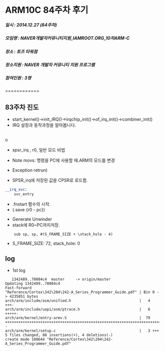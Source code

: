 # ARM10C 84주차 후기
##### 일시 : 2014.12.27 (84주차)
##### 모임명 : NAVER개발자커뮤니티지원_IAMROOT.ORG_10차ARM-C
##### 장소 : 토즈 타워점
##### 장소지원 : NAVER 개발자 커뮤니티 지원 프로그램
##### 참여인원 :  3명
============

## 83주차 진도
* start_kernel()->init_IRQ()->irqchip_init()->of_irq_init()->combiner_init()
* IRQ 설정과 동작과정을 알아봅니다.

##
o
* spsr_irq , r0, 일반 모드 비법


* Note movs: 명령을 PC에 사용할 때.ARM의 모드를 변경
* Exception retrun)
* SPSR_irq에 저장된 값을 CPSR로 로드함.

```asm
__irq_svc:
	svc_entry
```

* .fnstart 함수의 시작.
* (.save {r0 - pc})
 - Generate Unwinder
 - stack에 R0~PC까지저장.

```
	sub	sp, sp, #(S_FRAME_SIZE + \stack_hole - 4)
```
* S_FRAME_SIZE: 72, stack_hole: 0

## log
* 1st log

```
   1342489..78084c4  master     -> origin/master
Updating 1342489..78084c4
Fast-forward
"Reference/Cortex\342\204\242-A_Series_Programmer_Guide.pdf" | Bin 0 -> 4235851 bytes
arch/arm/include/asm/unified.h                               |   4 +++-
arch/arm/include/uapi/asm/ptrace.h                           |   6 +++++-
arch/arm/kernel/entry-armv.S                                 |  79 +++++++++++++++++++++++++++++++++++++++++++++++++++++++++++++++++++++++++++++--
arch/arm/kernel/setup.c                                      |   3 +++
5 files changed, 88 insertions(+), 4 deletions(-)
create mode 100644 "Reference/Cortex\342\204\242-A_Series_Programmer_Guide.pdf"
```
